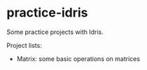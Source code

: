 # practice-idris

Some practice projects with Idris.

Project lists:
- Matrix: some basic operations on matrices
